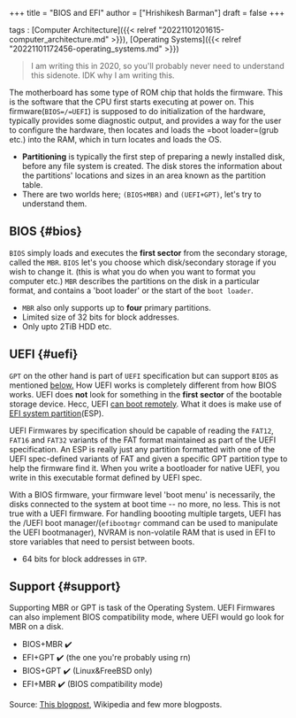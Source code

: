 +++
title = "BIOS and EFI"
author = ["Hrishikesh Barman"]
draft = false
+++

tags
: [Computer Architecture]({{< relref "20221101201615-computer_architecture.md" >}}), [Operating Systems]({{< relref "20221101172456-operating_systems.md" >}})

> I am writing this in 2020, so you'll probably never need to understand this sidenote. IDK why I am writing this.

The motherboard has some type of ROM chip that holds the firmware. This is the software that the CPU first starts executing at power on. This firmware(`BIOS=/=UEFI`) is supposed to do initialization of the hardware, typically provides some diagnostic output, and provides a way for the user to configure the hardware, then locates and loads the =boot loader=(grub etc.) into the RAM, which in turn locates and loads the OS.

-   **Partitioning** is typically the first step of preparing a newly installed disk, before any file system is created. The disk stores the information about the partitions' locations and sizes in an area known as the partition table.
-   There are two worlds here; `(BIOS+MBR)` and `(UEFI+GPT)`, let's try to understand them.


## BIOS {#bios}

`BIOS` simply loads and executes the **first sector** from the secondary storage, called the `MBR`. `BIOS` let's you choose which disk/secondary storage if you wish to change it. (this is what you do when you want to format you computer etc.) `MBR` describes the partitions on the disk in a particular format, and contains a 'boot loader' or the start of the `boot loader`.

-   `MBR` also only supports up to **four** primary partitions.
-   Limited size of 32 bits for block addresses.
-   Only upto 2TiB HDD etc.


## UEFI {#uefi}

`GPT` on the other hand is part of `UEFI` specification but can support `BIOS` as mentioned [below.](#support) How UEFI works is completely different from how BIOS works. UEFI does **not** look for something in the **first sector** of the bootable storage device. Hecc, UEFI [can boot remotely](https://en.wikipedia.org/wiki/Preboot_Execution_Environment). What it does is make use of [EFI system partition](https://en.wikipedia.org/wiki/EFI_system_partition)(ESP).

UEFI Firmwares by specification should be capable of reading the `FAT12`, `FAT16` and `FAT32` variants of the FAT format maintained as part of the UEFI specification. An ESP is really just any partition formatted with one of the UEFI spec-defined variants of FAT and given a specific GPT partition type to help the firmware find it. When you write a bootloader for native UEFI, you write in this executable format defined by UEFI spec.

With a BIOS firmware, your firmware level 'boot menu' is necessarily, the disks connected to the system at boot time -- no more, no less. This is not true with a UEFI firmware. For handling boooting multiple targets, UEFI has the /UEFI boot manager/(`efibootmgr` command can be used to manipulate the UEFI bootmanager), NVRAM is non-volatile RAM that is used in EFI to store variables that need to persist between boots.

-   64 bits for block addresses in `GTP`.


## Support {#support}

Supporting MBR or GPT is task of the Operating System. UEFI Firmwares can also implement BIOS compatibility mode, where UEFI would go look for MBR on a disk.

-   BIOS+MBR ✔️
-   EFI+GPT ✔️ (the one you're probably using rn)
-   BIOS+GPT ✔️ (Linux&amp;FreeBSD only)
-   EFI+MBR ✔️ (BIOS compatibility mode)

Source: [This blogpost](https://www.happyassassin.net/2014/01/25/uefi-boot-how-does-that-actually-work-then/), Wikipedia and few more blogposts.
